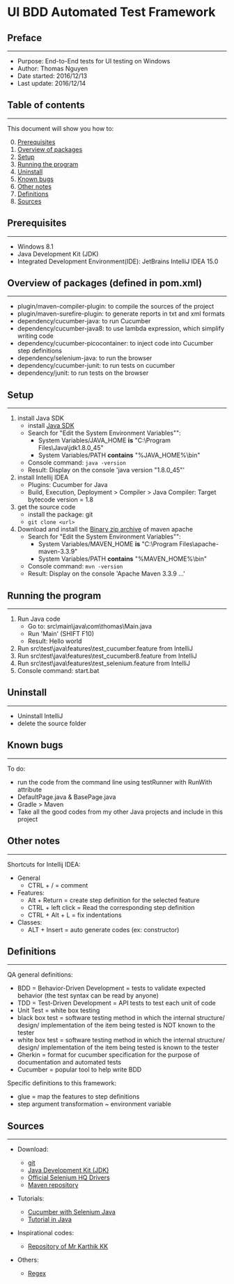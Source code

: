 # UI BDD Automated Test Framework

## Preface
---

* Purpose: End-to-End tests for UI testing on Windows
* Author: Thomas Nguyen
* Date started: 2016/12/13
* Last update: 2016/12/14

## Table of contents
---

This document will show you how to:

0. [Prerequisites](#Prerequisites)
1. [Overview of packages](#Overview-of-packages)
2. [Setup](#Setup)
3. [Running the program](#Running-the-program)
4. [Uninstall](#Uninstall)
5. [Known bugs](#Known-bugs)
6. [Other notes](#Other-notes)
7. [Definitions](#Definitions)
8. [Sources](#Sources)

## Prerequisites
---

* Windows 8.1
* Java Development Kit (JDK)
* Integrated Development Environment(IDE): JetBrains IntelliJ IDEA 15.0

## Overview of packages (defined in pom.xml)
---

* plugin/maven-compiler-plugin: to compile the sources of the project
* plugin/maven-surefire-plugin: to generate reports in txt and xml formats
* dependency/cucumber-java: to run Cucumber
* dependency/cucumber-java8: to use lambda expression, which simplify writing code  
* dependency/cucumber-picocontainer: to inject code into Cucumber step definitions
* dependency/selenium-java: to run the browser
* dependency/cucumber-junit: to run tests on cucumber
* dependency/junit: to run tests on the browser

## Setup
---

1. install Java SDK
    * install [Java SDK](http://www.oracle.com/technetwork/java/javase/downloads/index.html) 
    * Search for "Edit the System Environment Variables"":
        * System Variables/JAVA_HOME **is** "C:\Program Files\Java\jdk1.8.0_45"
        * System Variables/PATH **contains** "%JAVA_HOME%\bin"
    * Console command: `java -version`
    * Result: Display on the console 'java version "1.8.0_45"'
2. install Intellij IDEA
    * Plugins: Cucumber for Java
    * Build, Execution, Deployment > Compiler > Java Compiler: Target bytecode version = 1.8
3. get the source code
    * install the package: git
    * `git clone <url>`
4. Download and install the [Binary zip archive](https://maven.apache.org/download.cgi) of maven apache
    * Search for "Edit the System Environment Variables"":
        * System Variables/MAVEN_HOME **is** "C:\Program Files\apache-maven-3.3.9"
        * System Variables/PATH **contains** "%MAVEN_HOME%\bin"
    * Console command: `mvn -version`
    * Result: Display on the console 'Apache Maven 3.3.9 ...'

## Running the program
---

1. Run Java code
    * Go to: src\main\java\com\thomas\Main.java
    * Run 'Main' (SHIFT F10)
    * Result: Hello world
2. Run src\test\java\features\test_cucumber.feature from IntelliJ
3. Run src\test\java\features\test_cucumber8.feature from IntelliJ
4. Run src\test\java\features\test_selenium.feature from IntelliJ
5. Console command: start.bat

## Uninstall
---

* Uninstall IntelliJ
* delete the source folder

## Known bugs
---

To do:
* run the code from the command line using testRunner with RunWith attribute
* DefaultPage.java & BasePage.java
* Gradle > Maven
* Take all the good codes from my other Java projects and include in this project 

## Other notes
---

Shortcuts for Intellij IDEA:
* General
    * CTRL + / = comment
* Features:
    * Alt + Return = create step definition for the selected feature
    * CTRL + left click = Read the corresponding step definition
    * CTRL + Alt + L = fix indentations
* Classes:
    * ALT + Insert = auto generate codes (ex: constructor)

## Definitions
---

QA general definitions:
* BDD = Behavior-Driven Development = tests to validate expected behavior (the test syntax can be read by anyone)
* TDD = Test-Driven Development = API tests to test each unit of code
* Unit Test = white box testing
* black box test = software testing method in which the internal structure/ design/ implementation of the item being tested is NOT known to the tester
* white box test = software testing method in which the internal structure/ design/ implementation of the item being tested is known to the tester
* Gherkin = format for cucumber specification for the purpose of documentation and automated tests
* Cucumber = popular tool to help write BDD

Specific definitions to this framework:
* glue = map the features to step definitions
* step argument transformation ~ environment variable

## Sources
---

* Download:

    * [git](https://git-scm.com/)
    * [Java Development Kit (JDK)](http://www.oracle.com/technetwork/java/javase/downloads/index.html)
    * [Official Selenium HQ Drivers](http://www.seleniumhq.org/download/)
    * [Maven repository](https://mvnrepository.com/)

* Tutorials:

    * [Cucumber with Selenium Java](https://www.udemy.com/cucumber-with-selenium/learn/v4/overview)
    * [Tutorial in Java](https://www.tutorialspoint.com/java/java_regular_expressions.htm)

* Inspirational codes:

    * [Repository of Mr Karthik KK](https://github.com/executeautomation?tab=repositories)

* Others:

    * [Regex](https://regex101.com/)
